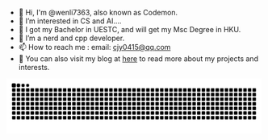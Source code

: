 - 👋 Hi, I'm @wenli7363, also known as Codemon.
- 👀 I’m interested in CS and AI....
- 🌱 I got my Bachelor in UESTC, and will get my Msc Degree in HKU. 
- 💞️ I’m a nerd and cpp developer.
- 📫 How to reach me : email: cjy0415@qq.com
- 📝 You can also visit my blog at [here](https://www.cnblogs.com/jye159X/) to read more about my projects and interests.

<picture>
  <source media="(prefers-color-scheme: dark)" srcset="https://raw.githubusercontent.com/wenli7363/wenli7363/output/github-contribution-grid-snake-dark.svg">
  <source media="(prefers-color-scheme: light)" srcset="https://raw.githubusercontent.com/wenli7363/wenli7363/output/github-contribution-grid-snake.svg">
  <img alt="github contribution grid snake animation" src="https://raw.githubusercontent.com/wenli7363/wenli7363/output/github-contribution-grid-snake.svg">
</picture>
